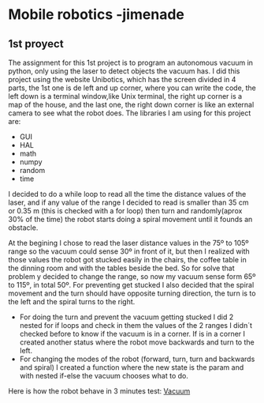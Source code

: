 # Mobile robotics -jimenade
## 1st proyect
The assignment for this 1st project is to program an autonomous vacuum in python, only using the laser to detect objects the vacuum has.
I did this project using the website Unibotics, which has the screen divided in 4 parts, the 1st one is de left and up corner, where you can write the code, the left down is a terminal window,like Unix terminal, the right up corner is a map of the house, and the last one, the right down corner is like an external camera to see what the robot does.
The libraries I am using for this project are: 
* GUI
* HAL 
* math
* numpy
* random
* time

I decided to do a while loop to read all the time the distance values of the laser, and if any value of the range I decided to read is smaller than 35 cm or 0.35 m (this is checked with a for loop) then turn and randomly(aprox 30% of the time) the robot starts doing a spiral movement until it founds an obstacle.

At the begining I chose to read the laser distance values in the 75º to 105º range so the vacuum could sense 30º in front of it, but then I realized with those values the robot got stucked easily in the chairs, the coffee table in the dinning room and with the tables beside the bed.
So for solve that problem y decided to change the range, so now my vacuum sense form 65º to 115º, in total 50º.
For preventing get stucked I also decided that the spiral movement and the turn should have opposite turning direction, the turn is to the left and the spiral turns to the right.

- For doing the turn and prevent the vacuum getting stucked I did 2 nested for if loops and check in them the values of the 2 ranges I didn´t checked before to know if the vacuum is in a corner. If is in a corner I created another status where the robot move backwards and turn to the left. 
- For changing the modes of the robot (forward, turn, turn and backwards and spiral) I created a function where the new state is the param and with nested if-else the vacuum chooses what to do.

Here is how the robot behave in 3 minutes test: 
[Vacuum](https://github.com/jimenade/rob.movil-jimenade/assets/102520569/bc16a8ce-e185-4889-ade3-cb6f65996902)
